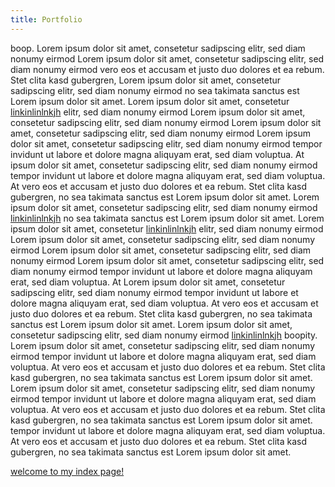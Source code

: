 ```yaml
---
title: Portfolio
---
```


boop.  Lorem ipsum dolor sit amet, consetetur sadipscing elitr, sed diam nonumy eirmod
Lorem ipsum dolor sit amet, consetetur sadipscing elitr, sed diam nonumy eirmod
vero eos et accusam et justo duo dolores et ea rebum. Stet clita kasd gubergren,
Lorem ipsum dolor sit amet, consetetur sadipscing elitr, sed diam nonumy eirmod
no sea takimata sanctus est Lorem ipsum dolor sit amet.
Lorem ipsum dolor sit amet, consetetur [linkinlinlnkjh](###) elitr, sed diam nonumy eirmod
Lorem ipsum dolor sit amet, consetetur sadipscing elitr, sed diam nonumy eirmod
Lorem ipsum dolor sit amet, consetetur sadipscing elitr, sed diam nonumy eirmod
Lorem ipsum dolor sit amet, consetetur sadipscing elitr, sed diam nonumy eirmod
tempor invidunt ut labore et dolore magna aliquyam erat, sed diam voluptua. At
ipsum dolor sit amet, consetetur sadipscing elitr, sed diam nonumy eirmod
tempor invidunt ut labore et dolore magna aliquyam erat, sed diam voluptua. At
vero eos et accusam et justo duo dolores et ea rebum. Stet clita kasd gubergren,
no sea takimata sanctus est Lorem ipsum dolor sit amet.
Lorem ipsum dolor sit amet, consetetur sadipscing elitr, sed diam nonumy eirmod
[linkinlinlnkjh](###)
no sea takimata sanctus est Lorem ipsum dolor sit amet.
Lorem ipsum dolor sit amet, consetetur [linkinlinlnkjh](###) elitr, sed diam nonumy eirmod
Lorem ipsum dolor sit amet, consetetur sadipscing elitr, sed diam nonumy eirmod
Lorem ipsum dolor sit amet, consetetur sadipscing elitr, sed diam nonumy eirmod
Lorem ipsum dolor sit amet, consetetur sadipscing elitr, sed diam nonumy eirmod
tempor invidunt ut labore et dolore magna aliquyam erat, sed diam voluptua. At
Lorem ipsum dolor sit amet, consetetur sadipscing elitr, sed diam nonumy eirmod
tempor invidunt ut labore et dolore magna aliquyam erat, sed diam voluptua. At
vero eos et accusam et justo duo dolores et ea rebum. Stet clita kasd gubergren,
no sea takimata sanctus est Lorem ipsum dolor sit amet.
Lorem ipsum dolor sit amet, consetetur sadipscing elitr, sed diam nonumy eirmod
[linkinlinlnkjh](###)
boopity.  Lorem ipsum dolor sit amet, consetetur sadipscing elitr, sed diam nonumy eirmod
tempor invidunt ut labore et dolore magna aliquyam erat, sed diam voluptua. At
vero eos et accusam et justo duo dolores et ea rebum. Stet clita kasd gubergren,
no sea takimata sanctus est Lorem ipsum dolor sit amet.
Lorem ipsum dolor sit amet, consetetur sadipscing elitr, sed diam nonumy eirmod
tempor invidunt ut labore et dolore magna aliquyam erat, sed diam voluptua. At
vero eos et accusam et justo duo dolores et ea rebum. Stet clita kasd gubergren,
no sea takimata sanctus est Lorem ipsum dolor sit amet.
tempor invidunt ut labore et dolore magna aliquyam erat, sed diam voluptua. At
vero eos et accusam et justo duo dolores et ea rebum. Stet clita kasd gubergren,
no sea takimata sanctus est Lorem ipsum dolor sit amet.

[welcome to my index page!](###)
